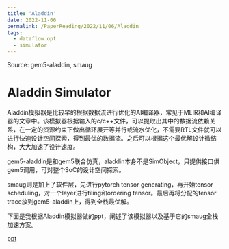 ```yaml
---
title: 'Aladdin'
date: 2022-11-06
permalink: /PaperReading/2022/11/06/Aladdin
tags:
  - dataflow opt
  - simulator
---
```


Source: gem5-aladdin, smaug



  

# Aladdin Simulator

Aladdin模拟器是比较早的根据数据流进行优化的AI编译器，常见于MLIR和AI编译器的文章中。该模拟器根据输入的c/c++文件，可以提取出其中的数据流依赖关系，在一定的资源约束下做出循环展开等并行或流水优化，不需要RTL文件就可以进行快速设计空间探索，得到最优的数据流。之后可以根据这个最优解设计微结构，大大加速了设计速度。

gem5-aladdin是和gem5联合仿真，aladdin本身不是SimObject，只提供接口供gem5调用，可对整个SoC的设计空间探索。

smaug则是加上了软件层，先进行pytorch tensor generating，再开始tensor scheduling，对一个layer进行tiling和ordering tensor。最后再将分配的tensor trace放到gem5-aladdin上，得到全栈最优解。

下面是我根据Aladdin模拟器做的ppt，阐述了该模拟器以及基于它的smaug全栈加速方案。

[ppt](https://starkerfirst.github.io/YangbhPage/files/aladdin.pptx)
